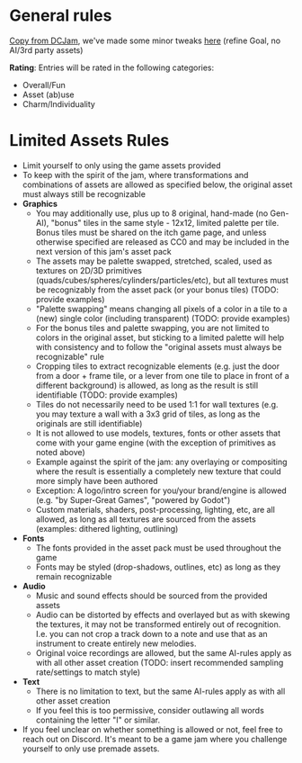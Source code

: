 # General rules

[Copy from DCJam](<https://itch.io/jam/dcjam2025>), we've made some minor tweaks [here](https://github.com/local-minimum/informal-but-limited-dungeon-crawler-jam-assets-2025/blob/main/rules/rules-dcjam-updated.md) (refine Goal, no AI/3rd party assets)

**Rating**: Entries will be rated in the following categories:
* Overall/Fun
* Asset (ab)use
* Charm/Individuality

# Limited Assets Rules
* Limit yourself to only using the game assets provided
* To keep with the spirit of the jam, where transformations and combinations of assets are allowed as specified below, the original asset must always still be recognizable
* **Graphics**
  * You may additionally use, plus up to 8 original, hand-made (no Gen-AI), "bonus" tiles in the same style - 12x12, limited palette per tile. Bonus tiles must be shared on the itch game page, and unless otherwise specified are released as CC0 and may be included in the next version of this jam's asset pack
  * The assets may be palette swapped, stretched, scaled, used as textures on 2D/3D primitives (quads/cubes/spheres/cylinders/particles/etc), but all textures must be recognizably from the asset pack (or your bonus tiles) (TODO: provide examples)
  * "Palette swapping" means changing all pixels of a color in a tile to a (new) single color (including transparent) (TODO: provide examples)
  * For the bonus tiles and palette swapping, you are not limited to colors in the original asset, but sticking to a limited palette will help with consistency and to follow the "original assets must always be recognizable" rule
  * Cropping tiles to extract recognizable elements (e.g. just the door from a door + frame tile, or a lever from one tile to place in front of a different background) is allowed, as long as the result is still identifiable (TODO: provide examples)
  * Tiles do not necessarily need to be used 1:1 for wall textures (e.g. you may texture a wall with a 3x3 grid of tiles, as long as the originals are still identifiable)
  * It is not allowed to use models, textures, fonts or other assets that come with your game engine (with the exception of primitives as noted above)
  * Example against the spirit of the jam: any overlaying or compositing where the result is essentially a completely new texture that could more simply have been authored
  * Exception: A logo/intro screen for you/your brand/engine is allowed (e.g. "by Super-Great Games", "powered by Godot")
  * Custom materials, shaders, post-processing, lighting, etc, are all allowed, as long as all textures are sourced from the assets (examples: dithered lighting, outlining)
* **Fonts**
  * The fonts provided in the asset pack must be used throughout the game 
  * Fonts may be styled (drop-shadows, outlines, etc) as long as they remain recognizable
* **Audio**
  * Music and sound effects should be sourced from the provided assets
  * Audio can be distorted by effects and overlayed but as with skewing the textures, it may not be transformed entirely out of recognition. I.e. you can not crop a track down to a note and use that as an instrument to create entirely new melodies.
  * Original voice recordings are allowed, but the same AI-rules apply as with all other asset creation (TODO: insert recommended sampling rate/settings to match style)
* **Text**
  * There is no limitation to text, but the same AI-rules apply as with all other asset creation
  * If you feel this is too permissive, consider outlawing all words containing the letter "I" or similar.
* If you feel unclear on whether something is allowed or not, feel free to reach out on Discord.  It's meant to be a game jam where you challenge yourself to only use premade assets.
